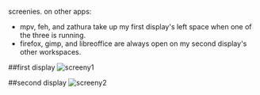 screenies. on other apps:

* mpv, feh, and zathura take up my first display's left space when one of the three is running.
* firefox, gimp, and libreoffice are always open on my second display's other workspaces.

##first display
![screeny1](http://a.pomf.se/2Ay4.png)

##second display
![screeny2](http://a.pomf.se/5Px6.png)
